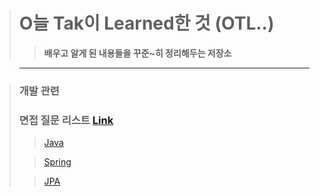 > # O늘 Tak이 Learned한 것 (OTL..)
>
> > **배우고 알게 된 내용들을 꾸준~히 정리해두는 저장소**

> ---

> ### 개발 관련
>
> ### 면접 질문 리스트 [Link](https://github.com/DevKTak/OTL/blob/main/interview)
>
> > [Java](https://github.com/DevKTak/OTL/blob/main/interview/Java.md)
>
> > [Spring](https://github.com/DevKTak/OTL/blob/main/interview/Spring.md)
>
> > [JPA](https://github.com/DevKTak/OTL/blob/main/interview/JPA.md)

